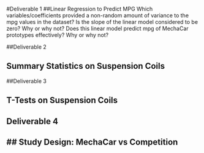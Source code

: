 
#Deliverable 1
##Linear Regression to Predict MPG
Which variables/coefficients provided a non-random amount of variance to the mpg values in the dataset?
Is the slope of the linear model considered to be zero? Why or why not?
Does this linear model predict mpg of MechaCar prototypes effectively? Why or why not?

##Deliverable 2
## Summary Statistics on Suspension Coils

##Deliverable 3
## T-Tests on Suspension Coils

## Deliverable 4
## ## Study Design: MechaCar vs Competition